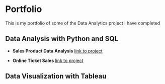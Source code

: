 # Portfolio

This is my portfolio of some of the Data Analytics project I have completed

## Data Analysis with Python and SQL

- **Sales Product Data Analysis**
[link to project](https://github.com/musasmike/Portfolio/blob/main/Sales%20Product%20Data%20Analysis/notebook.ipynb)

- **Online Ticket Sales**
[link to project](https://github.com/musasmike/Portfolio/blob/main/Online%20Ticket%20Sales/notebook.ipynb)

## Data Visualization with Tableau
